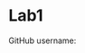 # Lab1
GitHub username:

<Please replace this text with any comments you have about the assignment. Your solutions should be in other files as defined by the assignment>
